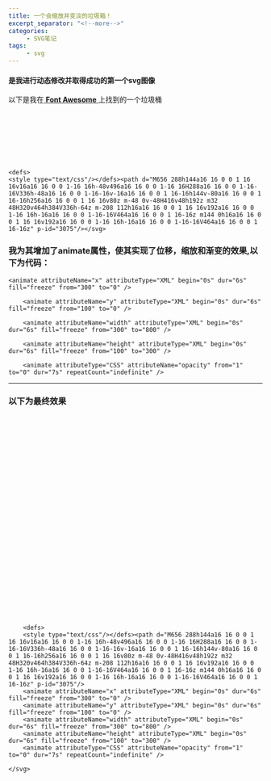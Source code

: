 ```yaml
---
title: 一个会缩放并变淡的垃圾箱！
excerpt_separator: "<!--more-->"
categories:
     - SVG笔记
tags:
     - svg
---
```


#### 是我进行动态修改并取得成功的第一个svg图像
<!--more-->
以下是我在[ **Font Awesome** ](https://fontawesome.com/)上找到的一个垃圾桶
<div>
<svg xmlns="http://www.w3.org/2000/svg" xmlns:xlink="http://www.w3.org/1999/xlink" t="1605771687075" class="icon" viewBox="0 0 1024 1024" version="1.1" p-id="3074" width="100" height="100"> 
      
    <defs>
    <style type="text/css"/></defs><path d="M656 288h144a16 16 0 0 1 16 16v16a16 16 0 0 1-16 16h-48v496a16 16 0 0 1-16 16H288a16 16 0 0 1-16-16V336h-48a16 16 0 0 1-16-16v-16a16 16 0 0 1 16-16h144v-80a16 16 0 0 1 16-16h256a16 16 0 0 1 16 16v80z m-48 0v-48H416v48h192z m32 48H320v464h384V336h-64z m-208 112h16a16 16 0 0 1 16 16v192a16 16 0 0 1-16 16h-16a16 16 0 0 1-16-16V464a16 16 0 0 1 16-16z m144 0h16a16 16 0 0 1 16 16v192a16 16 0 0 1-16 16h-16a16 16 0 0 1-16-16V464a16 16 0 0 1 16-16z" p-id="3075"/></svg>
</div>

### 我为其增加了animate属性，使其实现了位移，缩放和渐变的效果,以下为代码：
```
<animate attributeName="x" attributeType="XML" begin="0s" dur="6s" fill="freeze" from="300" to="0" /> 

​    <animate attributeName="y" attributeType="XML" begin="0s" dur="6s" fill="freeze" from="100" to="0" /> 

​    <animate attributeName="width" attributeType="XML" begin="0s" dur="6s" fill="freeze" from="300" to="800" /> 

​    <animate attributeName="height" attributeType="XML" begin="0s" dur="6s" fill="freeze" from="100" to="300" /> 

​    <animate attributeType="CSS" attributeName="opacity" from="1" to="0" dur="7s" repeatCount="indefinite" />
```
------
### 以下为最终效果

<div>
<svg xmlns="http://www.w3.org/2000/svg" xmlns:xlink="http://www.w3.org/1999/xlink" t="1605771687075" class="icon" viewBox="0 0 1024 1024" version="1.1" p-id="3074" width="400" height="400"> 
      
        <defs>
        <style type="text/css"/></defs><path d="M656 288h144a16 16 0 0 1 16 16v16a16 16 0 0 1-16 16h-48v496a16 16 0 0 1-16 16H288a16 16 0 0 1-16-16V336h-48a16 16 0 0 1-16-16v-16a16 16 0 0 1 16-16h144v-80a16 16 0 0 1 16-16h256a16 16 0 0 1 16 16v80z m-48 0v-48H416v48h192z m32 48H320v464h384V336h-64z m-208 112h16a16 16 0 0 1 16 16v192a16 16 0 0 1-16 16h-16a16 16 0 0 1-16-16V464a16 16 0 0 1 16-16z m144 0h16a16 16 0 0 1 16 16v192a16 16 0 0 1-16 16h-16a16 16 0 0 1-16-16V464a16 16 0 0 1 16-16z" p-id="3075"/> 
        <animate attributeName="x" attributeType="XML" begin="0s" dur="6s" fill="freeze" from="300" to="0" /> 
        <animate attributeName="y" attributeType="XML" begin="0s" dur="6s" fill="freeze" from="100" to="0" /> 
        <animate attributeName="width" attributeType="XML" begin="0s" dur="6s" fill="freeze" from="300" to="800" /> 
        <animate attributeName="height" attributeType="XML" begin="0s" dur="6s" fill="freeze" from="100" to="300" /> 
        <animate attributeType="CSS" attributeName="opacity" from="1" to="0" dur="7s" repeatCount="indefinite" />
  
    </svg>
</div>    